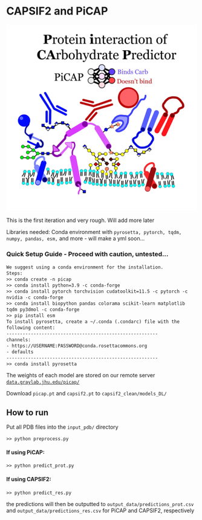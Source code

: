 # CAPSIF2 and PiCAP #

![PiCAP](./picap_visual_abstract.jpg)

This is the first iteration and very rough. Will add more later

Libraries needed:
Conda environment with `pyrosetta, pytorch, tqdm, numpy, pandas, esm,` and more - will make a yml soon...


### Quick Setup Guide - Proceed with caution, untested... ###
```
We suggest using a conda environment for the installation.
Steps:
>> conda create -n picap
>> conda install python=3.9 -c conda-forge
>> conda install pytorch torchvision cudatoolkit=11.5 -c pytorch -c nvidia -c conda-forge
>> conda install biopython pandas colorama scikit-learn matplotlib tqdm py3dmol -c conda-forge
>> pip install esm
To install pyrosetta, create a ~/.conda (.condarc) file with the following content:
--------------------------------------------------------
channels:
- https://USERNAME:PASSWORD@conda.rosettacommons.org
- defaults
--------------------------------------------------------
>> conda install pyrosetta
```

The weights of each model are stored on our remote server [`data.graylab.jhu.edu/picap/`](data.graylab.jhu.edu/picap/)

Download `picap.pt` and `capsif2.pt` to `capsif2_clean/models_DL/`


## How to run ##
Put all PDB files into the `input_pdb/` directory
```
>> python preprocess.py
```
#### If using PiCAP: ####
```
>> python predict_prot.py
```
#### If using CAPSIF2: ####
```
>> python predict_res.py
```

the predictions will then be outputted to `output_data/predictions_prot.csv` and `output_data/predictions_res.csv` for PiCAP and CAPSIF2, respectively